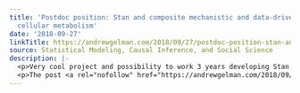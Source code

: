 ```yaml
---
title: 'Postdoc position: Stan and composite mechanistic and data-driven models of
  cellular metabolism'
date: '2018-09-27'
linkTitle: https://andrewgelman.com/2018/09/27/postdoc-position-stan-and-composite-mechanistic-and-data-driven-models-of-cellular-metabolism/
source: Statistical Modeling, Causal Inference, and Social Science
description: |-
  <p>Very cool project and possibility to work 3 years developing Stan and collaborating with me (Aki) and other Stan development team. Deadline for applications is 22 October. Quantitative Modelling of Cell Metabolism (QMCM) group headed by Professor Lars Keld Nielsen at DTU, Copenhagen, is looking for experienced Bayesian statistician for a postdoc position. Group specializes [&#8230;]</p>
  <p>The post <a rel="nofollow" href="https://andrewgelman.com/2018/09/27/postdoc-position-stan-and-composite
---
```

